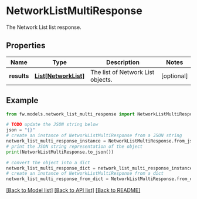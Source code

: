 # NetworkListMultiResponse

The Network List list response.

## Properties

Name | Type | Description | Notes
------------ | ------------- | ------------- | -------------
**results** | [**List[NetworkList]**](NetworkList.md) | The list of Network List objects. | [optional] 

## Example

```python
from fw.models.network_list_multi_response import NetworkListMultiResponse

# TODO update the JSON string below
json = "{}"
# create an instance of NetworkListMultiResponse from a JSON string
network_list_multi_response_instance = NetworkListMultiResponse.from_json(json)
# print the JSON string representation of the object
print(NetworkListMultiResponse.to_json())

# convert the object into a dict
network_list_multi_response_dict = network_list_multi_response_instance.to_dict()
# create an instance of NetworkListMultiResponse from a dict
network_list_multi_response_from_dict = NetworkListMultiResponse.from_dict(network_list_multi_response_dict)
```
[[Back to Model list]](../README.md#documentation-for-models) [[Back to API list]](../README.md#documentation-for-api-endpoints) [[Back to README]](../README.md)


